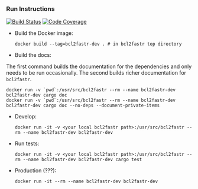 ### Run Instructions

[![Build Status](https://travis-ci.org/czbiohub/bcl2fastr.svg?branch=master)](https://travis-ci.org/czbiohub/bcl2fastr)
[![Code Coverage](https://codecov.io/gh/czbiohub/bcl2fastr/branch/master/graph/badge.svg)](https://codecov.io/gh/czbiohub/bcl2fastr)

 - Build the Docker image:

   `docker build --tag=bcl2fastr-dev . # in bcl2fastr top directory`

 - Build the docs:

  The first command builds the documentation for the dependencies and only needs to be run occasionally. The second builds richer documentation for `bcl2fastr`.

   ```
   docker run -v `pwd`:/usr/src/bcl2fastr --rm --name bcl2fastr-dev bcl2fastr-dev cargo doc
   docker run -v `pwd`:/usr/src/bcl2fastr --rm --name bcl2fastr-dev bcl2fastr-dev cargo doc --no-deps --document-private-items
   ```

 - Develop:

   `docker run -it -v <your local bcl2fastr path>:/usr/src/bcl2fastr --rm --name bcl2fastr-dev bcl2fastr-dev`

 - Run tests:

   `docker run -it -v <your local bcl2fastr path>:/usr/src/bcl2fastr --rm --name bcl2fastr-dev bcl2fastr-dev cargo test`

 - Production (???):

   `docker run -it --rm --name bcl2fastr-dev bcl2fastr-dev`
